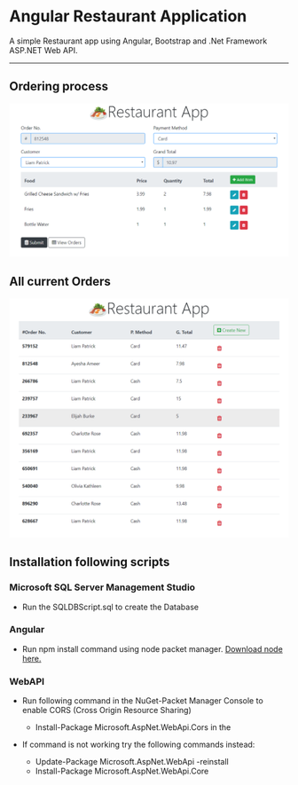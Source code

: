 # Angular Restaurant Application
A simple Restaurant app using Angular, Bootstrap and .Net Framework ASP.NET Web API.

---
## Ordering process
![alt "One Order"](images/order-site.PNG "One Order" )

## All current Orders 
![alt "Order List"](images/orders-site.PNG "Order List")

## Installation following scripts
### Microsoft SQL Server Management Studio
 * Run the SQLDBScript.sql to create the Database
### Angular
 * Run npm install command using node packet manager. [Download node here.](https://nodejs.org/en/)
### WebAPI
 * Run following command in the NuGet-Packet Manager Console to enable CORS (Cross Origin Resource Sharing)
    * Install-Package Microsoft.AspNet.WebApi.Cors in the  

 * If command is not working try the following commands instead: 
    * Update-Package Microsoft.AspNet.WebApi -reinstall
    * Install-Package Microsoft.AspNet.WebApi.Core